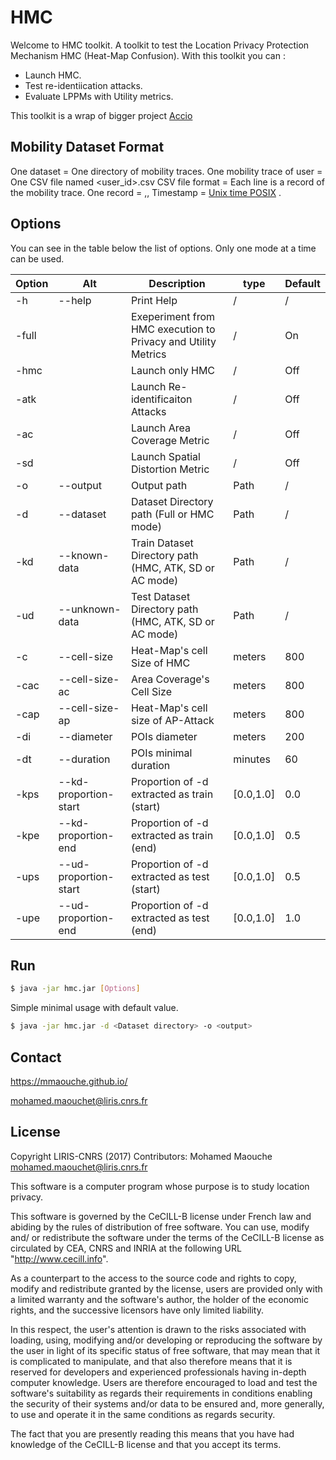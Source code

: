 # HMC

Welcome to HMC toolkit. 
A toolkit to test the Location Privacy Protection Mechanism HMC (Heat-Map Confusion).
With this toolkit you can :
 - Launch HMC.
 - Test re-identiication attacks.
 - Evaluate LPPMs with Utility metrics.

This toolkit is a wrap of bigger project [Accio](https://privamov.github.io/accio/)


## Mobility Dataset Format 
One dataset = One directory of mobility traces.
One mobility trace of user =  One CSV file named <user_id>.csv
CSV file format =  Each line is a record of the mobility trace. 
One record =  <lattitude>,<longitude>,<timestamp>
Timestamp = [Unix time POSIX](https://linux.die.net/man/2/time)   .


## Options 
You can see in the table below the list of options.
Only one mode at a time can be used.

| Option 	| Alt                   	| Description                                                    	| type      	| Default 	|
|--------	|-----------------------	|----------------------------------------------------------------	|-----------	|---------	|
| -h     	| --help                	| Print Help                                                     	| /         	| /       	|
| -full  	|                       	| Exeperiment from HMC execution  to Privacy and Utility Metrics 	| /         	| On      	|
| -hmc   	|                       	| Launch only HMC                                                	| /         	| Off     	|
| -atk   	|                       	| Launch Re-identificaiton Attacks                               	| /         	| Off     	|
| -ac    	|                       	| Launch Area Coverage Metric                                    	| /         	| Off     	|
| -sd    	|                       	| Launch Spatial Distortion Metric                               	| /         	| Off     	|
| -o     	| --output              	| Output path                                                    	| Path      	| /       	|
| -d     	| --dataset             	| Dataset Directory path (Full or HMC mode)                      	| Path      	| /       	|
| -kd    	| --known-data          	| Train Dataset Directory path (HMC, ATK, SD or AC mode)         	| Path      	| /       	|
| -ud    	| --unknown-data        	| Test Dataset Directory path (HMC, ATK, SD or AC mode)          	| Path      	| /       	|
| -c     	| --cell-size           	| Heat-Map's cell Size of HMC                                    	| meters    	| 800     	|
| -cac   	| --cell-size-ac        	| Area Coverage's Cell Size                                      	| meters    	| 800     	|
| -cap   	| --cell-size-ap        	| Heat-Map's cell size of AP-Attack                              	| meters    	| 800     	|
| -di    	| --diameter            	| POIs diameter                                                  	| meters    	| 200     	|
| -dt    	| --duration            	| POIs minimal duration                                          	| minutes   	| 60      	|
| -kps   	| --kd-proportion-start 	| Proportion of -d extracted as train (start)                    	| [0.0,1.0] 	| 0.0     	|
| -kpe   	| --kd-proportion-end   	| Proportion of -d extracted as train (end)                      	| [0.0,1.0] 	| 0.5     	|
| -ups   	| --ud-proportion-start 	| Proportion of -d extracted as test (start)                     	| [0.0,1.0] 	| 0.5     	|
| -upe   	| --ud-proportion-end   	| Proportion of -d extracted as test (end)                       	| [0.0,1.0] 	| 1.0     	|


## Run 
```sh
$ java -jar hmc.jar [Options]
```
Simple minimal usage with default value.
```sh
$ java -jar hmc.jar -d <Dataset directory> -o <output>
```
## Contact
https://mmaouche.github.io/

 <mohamed.maouchet@liris.cnrs.fr>
 
License
----

 Copyright LIRIS-CNRS (2017)
 Contributors: Mohamed Maouche  <mohamed.maouchet@liris.cnrs.fr>

This software is a computer program whose purpose is to study location privacy.

This software is governed by the CeCILL-B license under French law and
  abiding by the rules of distribution of free software. You can use,
  modify and/ or redistribute the software under the terms of the CeCILL-B
  license as circulated by CEA, CNRS and INRIA at the following URL
  "http://www.cecill.info".
 
  As a counterpart to the access to the source code and rights to copy,
  modify and redistribute granted by the license, users are provided only
  with a limited warranty and the software's author, the holder of the
  economic rights, and the successive licensors have only limited liability.
 
  In this respect, the user's attention is drawn to the risks associated
  with loading, using, modifying and/or developing or reproducing the
  software by the user in light of its specific status of free software,
  that may mean that it is complicated to manipulate, and that also
  therefore means that it is reserved for developers and experienced
  professionals having in-depth computer knowledge. Users are therefore
  encouraged to load and test the software's suitability as regards their
  requirements in conditions enabling the security of their systems and/or
  data to be ensured and, more generally, to use and operate it in the
 same conditions as regards security.
 
  The fact that you are presently reading this means that you have had
  knowledge of the CeCILL-B license and that you accept its terms.
 



